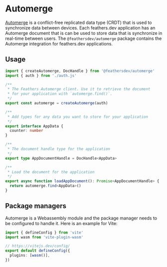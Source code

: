 # Automerge

[Automerge](https://automerge.org) is a conflict-free replicated data type (CRDT) that is used to synchronize data between devices. Each feathers.dev application has an Automerge document that is can be used to store data that is synchronize in real-time between users. The `@feathersdev/automerge` package contains the Automerge integration for feathers.dev applications.

## Usage

```ts
import { createAutomerge, DocHandle } from '@feathersdev/automerge'
import { auth } from './auth.js'

/**
 * The Feathers Automerge client. Use it to retrieve the document
 * for your application with `automerge.find()`.
 */
export const automerge = createAutomerge(auth)

/**
 * Add types for any data you want to store for your application
 */
export interface AppData {
  counter: number
}

/**
 * The document handle type for the application
 */
export type AppDocumentHandle = DocHandle<AppData>

/**
 * Load the document for the application
 */
export async function loadAppDocument(): Promise<AppDocumentHandle> {
  return automerge.find<AppData>()
}
```

## Package managers

Automerge is a Webassembly module and the package manager needs to be configured to handle it. Here is an example for Vite:

```ts
import { defineConfig } from 'vite'
import wasm from 'vite-plugin-wasm'

// https://vitejs.dev/config/
export default defineConfig({
  plugins: [wasm()],
})
```
